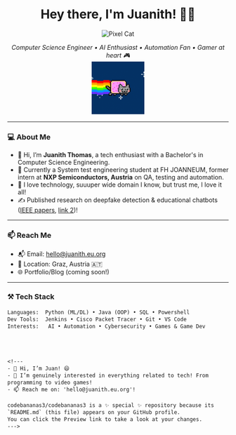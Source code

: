 <!-- README.md -->

<h1 align="center">Hey there, I'm Juanith! 👋😄</h1>

<p align="center">
  <img src="https://media.giphy.com/media/JIX9t2j0ZTN9S/giphy.gif" width="120" alt="Pixel Cat" />
</p>

<p align="center">
  <em>Computer Science Engineer • AI Enthusiast • Automation Fan • Gamer at heart 🎮</em> <br>
  <img src="https://raw.githubusercontent.com/codebananas3/codebananas3/main/cat-space.gif" width="120" alt="Pixel Cat" />
</p>

---

### 💻 About Me

- 👋 Hi, I’m **Juanith Thomas**, a tech enthusiast with a Bachelor's in Computer Science Engineering. 
- 🚀 Currently a System test engineering student at FH JOANNEUM, former intern at **NXP Semiconductors, Austria** on QA, testing and automation.
- 🧪 I love technology, suuuper wide domain I know, but trust me, I love it all!
- ✍️ Published research on deepfake detection & educational chatbots ([IEEE papers](https://doi.org/10.1109/ICICT60155.2024.10544898), [link 2](https://doi.org/10.1109/CONIT61985.2024.10627567))!

---

### 📫 Reach Me

- 📬 Email: hello@juanith.eu.org  
- 📍 Location: Graz, Austria 🇦🇹  
- 🌐 Portfolio/Blog (coming soon!)

---

### ⚒️ Tech Stack

```text
Languages:  Python (ML/DL) • Java (OOP) • SQL • Powershell
Dev Tools:  Jenkins • Cisco Packet Tracer • Git • VS Code
Interests:   AI • Automation • Cybersecurity • Games & Game Dev




<!---
- 👋 Hi, I’m Juan! 😄
- 👀 I’m genuinely interested in everything related to tech! From programming to video games!
- 📫 Reach me on: 'hello@juanith.eu.org'!

codebananas3/codebananas3 is a ✨ special ✨ repository because its `README.md` (this file) appears on your GitHub profile.
You can click the Preview link to take a look at your changes.
--->
